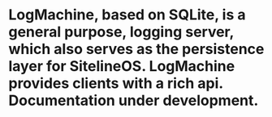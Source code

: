 # LogMachine, based on SQLite, is a general purpose, logging server, which also serves as the persistence layer for SitelineOS. LogMachine provides clients with a rich api. Documentation under development. 
